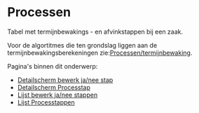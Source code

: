 # Processen

Tabel met termijnbewakings - en afvinkstappen bij een zaak.

Voor de algortitmes die ten grondslag liggen aan de termijnbewakingsberekeningen zie:[Processen/termijnbewaking](/docs/probleemoplossing/programmablokken/processen.md).

Pagina's binnen dit onderwerp:

  * [Detailscherm bewerk ja/nee stap](/docs/probleemoplossing/module_overstijgende_schermen/processen/detailscherm_bewerk_ja_nee_stap.md)
  * [Detailscherm Processtap](/docs/probleemoplossing/module_overstijgende_schermen/processen/detailscherm_processtap.md)
  * [Lijst bewerk ja/nee stappen](/docs/probleemoplossing/module_overstijgende_schermen/processen/lijst_bewerk_ja_nee_stappen.md)
  * [Lijst Processtappen](/docs/probleemoplossing/module_overstijgende_schermen/processen/lijst_processtappen.md)

